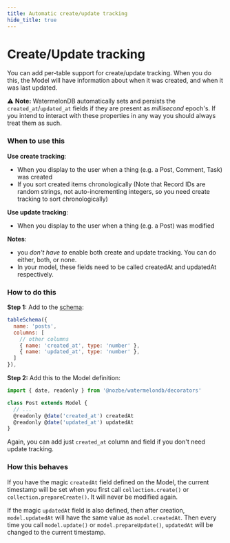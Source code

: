 ```yaml
---
title: Automatic create/update tracking
hide_title: true
---
```


# Create/Update tracking

You can add per-table support for create/update tracking. When you do this, the Model will have information about when it was created, and when it was last updated.

:warning: **Note:** WatermelonDB automatically sets and persists the `created_at`/`updated_at` fields if they are present as _millisecond_ epoch's. If you intend to interact with these properties in any way you should always treat them as such.

### When to use this

**Use create tracking**:

- When you display to the user when a thing (e.g. a Post, Comment, Task) was created
- If you sort created items chronologically (Note that Record IDs are random strings, not auto-incrementing integers, so you need create tracking to sort chronologically)

**Use update tracking**:

- When you display to the user when a thing (e.g. a Post) was modified

**Notes**:
 - you _don't have to_ enable both create and update tracking. You can do either, both, or none.
 - In your model, these fields need to be called createdAt and updatedAt respectively.

### How to do this

**Step 1:** Add to the [schema](../Schema.md):

```js
tableSchema({
  name: 'posts',
  columns: [
    // other columns
    { name: 'created_at', type: 'number' },
    { name: 'updated_at', type: 'number' },
  ]
}),
```

**Step 2:** Add this to the Model definition:

```js
import { date, readonly } from '@nozbe/watermelondb/decorators'

class Post extends Model {
  // ...
  @readonly @date('created_at') createdAt
  @readonly @date('updated_at') updatedAt
}
```

Again, you can add just `created_at` column and field if you don't need update tracking.

### How this behaves

If you have the magic `createdAt` field defined on the Model, the current timestamp will be set when you first call `collection.create()` or `collection.prepareCreate()`. It will never be modified again.

If the magic `updatedAt` field is also defined, then after creation, `model.updatedAt` will have the same value as `model.createdAt`. Then every time you call `model.update()` or `model.prepareUpdate()`, `updatedAt` will be changed to the current timestamp.
